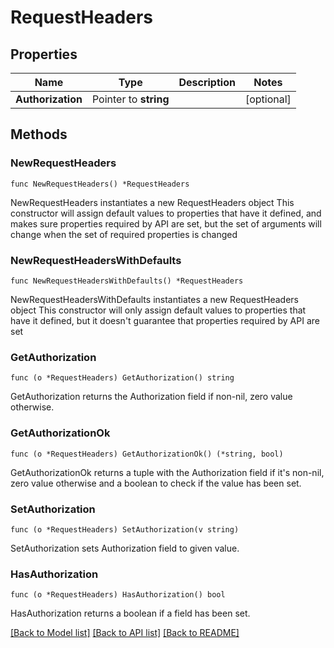 # RequestHeaders

## Properties

Name | Type | Description | Notes
------------ | ------------- | ------------- | -------------
**Authorization** | Pointer to **string** |  | [optional] 

## Methods

### NewRequestHeaders

`func NewRequestHeaders() *RequestHeaders`

NewRequestHeaders instantiates a new RequestHeaders object
This constructor will assign default values to properties that have it defined,
and makes sure properties required by API are set, but the set of arguments
will change when the set of required properties is changed

### NewRequestHeadersWithDefaults

`func NewRequestHeadersWithDefaults() *RequestHeaders`

NewRequestHeadersWithDefaults instantiates a new RequestHeaders object
This constructor will only assign default values to properties that have it defined,
but it doesn't guarantee that properties required by API are set

### GetAuthorization

`func (o *RequestHeaders) GetAuthorization() string`

GetAuthorization returns the Authorization field if non-nil, zero value otherwise.

### GetAuthorizationOk

`func (o *RequestHeaders) GetAuthorizationOk() (*string, bool)`

GetAuthorizationOk returns a tuple with the Authorization field if it's non-nil, zero value otherwise
and a boolean to check if the value has been set.

### SetAuthorization

`func (o *RequestHeaders) SetAuthorization(v string)`

SetAuthorization sets Authorization field to given value.

### HasAuthorization

`func (o *RequestHeaders) HasAuthorization() bool`

HasAuthorization returns a boolean if a field has been set.


[[Back to Model list]](../README.md#documentation-for-models) [[Back to API list]](../README.md#documentation-for-api-endpoints) [[Back to README]](../README.md)


